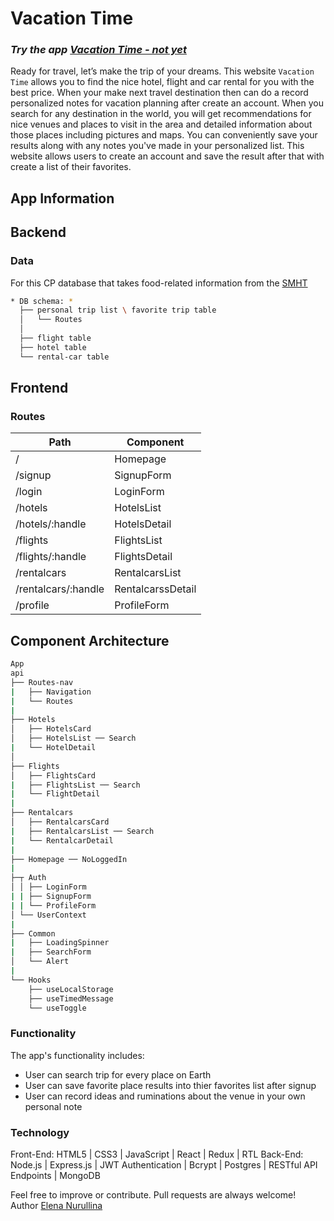 # Vacation Time
### *Try the app [Vacation Time - not yet](https://blabla.herokuapp.com/)*
Ready for travel, let’s make the trip of your dreams. This website `Vacation Time` allows you to find the nice hotel, flight and car rental for you with the best price. When your make next travel destination then can do a record personalized notes for vacation planning after create an account.
When you search for any destination in the world, you will get recommendations for nice venues and places to visit in the area and detailed information about those places including pictures and maps. You can conveniently save your results along with any notes you've made in your personalized list.
This website allows users to create an account and save the result after that with create a list of their favorites. 

## App Information
## Backend
### Data
For this CP database that takes food-related information from the [SMHT](https://api)

```sh
* DB schema: *
  ├── personal trip list \ favorite trip table
  │   └── Routes
  │                
  ├── flight table
  ├── hotel table
  └── rental-car table
 ```

## Frontend
### Routes
|Path                 | Component         |  
|---------------------|-------------------|
| /                   | Homepage          |  
| /signup             | SignupForm        |   
| /login              | LoginForm         |  
| /hotels   	        | HotelsList        |
| /hotels/:handle     | HotelsDetail      |
| /flights            | FlightsList       |
| /flights/:handle    | FlightsDetail     |
| /rentalcars         | RentalcarsList    |
| /rentalcars/:handle | RentalcarssDetail |
| /profile            | ProfileForm       |

## Component Architecture
```sh
App
api
├── Routes-nav
|   ├── Navigation
|   └── Routes
|
├── Hotels
│   ├── HotelsCard
│   ├── HotelsList ── Search
|   └── HotelDetail 
│   
├── Flights
│   ├── FlightsCard
|   ├── FlightsList ── Search
|   └── FlightDetail 
|
├── Rentalcars
│   ├── RentalcarsCard
|   ├── RentalcarsList ── Search
|   └── RentalcarDetail 
|
├── Homepage ── NoLoggedIn
|
├─┬ Auth
│ │ ├── LoginForm
| | ├── SignupForm
| | └── ProfileForm
│ └── UserContext
|
├── Common
|   ├── LoadingSpinner 
|   ├── SearchForm
│   └── Alert
|
└── Hooks
    ├── useLocalStorage
    ├── useTimedMessage
    └── useToggle
```

### Functionality
The app's functionality includes:
  - User can search trip for every place on Earth
  - User can save favorite place results into thier favorites list after signup
  - User can record ideas and ruminations about the venue in your own personal note

### Technology
Front-End: HTML5 | CSS3 | JavaScript | React | Redux | RTL 
Back-End: Node.js | Express.js | JWT Authentication | Bcrypt | Postgres | RESTful API Endpoints | MongoDB 


Feel free to improve or contribute. Pull requests are always welcome!
Author [Elena Nurullina](https://github.com/ElenkaSan/)
